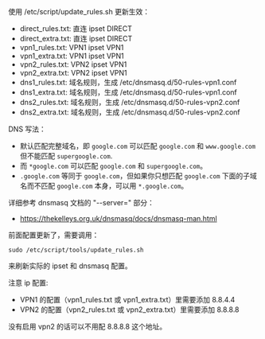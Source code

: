使用 /etc/script/update_rules.sh 更新生效：

- direct_rules.txt: 直连 ipset DIRECT
- direct_extra.txt: 直连 ipset DIRECT
- vpn1_rules.txt: VPN1 ipset VPN1
- vpn1_extra.txt: VPN1 ipset VPN1
- vpn2_rules.txt: VPN2 ipset VPN1
- vpn2_extra.txt: VPN2 ipset VPN1
- dns1_rules.txt: 域名规则，生成 /etc/dnsmasq.d/50-rules-vpn1.conf
- dns1_extra.txt: 域名规则，生成 /etc/dnsmasq.d/50-rules-vpn1.conf
- dns2_rules.txt: 域名规则，生成 /etc/dnsmasq.d/50-rules-vpn2.conf
- dns2_extra.txt: 域名规则，生成 /etc/dnsmasq.d/50-rules-vpn2.conf

DNS 写法：

- 默认匹配完整域名，即 `google.com` 可以匹配 `google.com` 和 `www.google.com` 但不能匹配 `supergoogle.com`.
- 而 `*google.com` 可以匹配 `google.com` 和 `supergoogle.com`。
- `.google.com` 等同于 `google.com`，但如果你只想匹配 `google.com` 下面的子域名而不匹配 `google.com` 本身，可以用 `*.google.com`。

详细参考 dnsmasq 文档的 "--server=" 部分：

- https://thekelleys.org.uk/dnsmasq/docs/dnsmasq-man.html

前面配置更新了，需要调用：

    sudo /etc/script/tools/update_rules.sh

来刷新实际的 ipset 和 dnsmasq 配置。

注意 ip 配置:

- VPN1 的配置（vpn1_rules.txt 或 vpn1_extra.txt）里需要添加 8.8.4.4 
- VPN2 的配置（vpn2_rules.txt 或 vpn2_extra.txt）里需要添加 8.8.8.8

没有启用 vpn2 的话可以不用配 8.8.8.8 这个地址。



